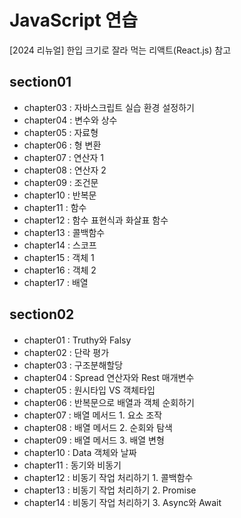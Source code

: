 # JavaScript 연습
[2024 리뉴얼] 한입 크기로 잘라 먹는 리액트(React.js) 참고


## section01 
- chapter03 : 자바스크립트 실습 환경 설정하기
- chapter04 : 변수와 상수
- chapter05 : 자료형
- chapter06 : 형 변환
- chapter07 : 연산자 1
- chapter08 : 연산자 2
- chapter09 : 조건문
- chapter10 : 반복문
- chapter11 : 함수
- chapter12 : 함수 표현식과 화살표 함수 
- chapter13 : 콜백함수 
- chapter14 : 스코프
- chapter15 : 객체 1  
- chapter16 : 객체 2
- chapter17 : 배열 

## section02 
- chapter01 : Truthy와 Falsy
- chapter02 : 단락 평가 
- chapter03 : 구조분해할당
- chapter04 : Spread 연산자와 Rest 매개변수 
- chapter05 : 원시타입 VS 객체타입
- chapter06 : 반복문으로 배열과 객체 순회하기
- chapter07 : 배열 메서드 1. 요소 조작
- chapter08 : 배열 메서드 2. 순회와 탐색
- chapter09 : 배열 메서드 3. 배열 변형
- chapter10 : Data 객체와 날짜 
- chapter11 : 동기와 비동기
- chapter12 : 비동기 작업 처리하기 1. 콜백함수 
- chapter13 : 비동기 작업 처리하기 2. Promise
- chapter14 : 비동기 작업 처리하기 3. Async와 Await
